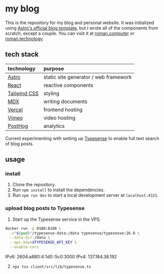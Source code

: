 # my blog

This is the repository for my blog and personal website. It was initialized using [Astro's official blog template](https://astro.build/themes/details/blog/), but I wrote all of the components from scratch, except a couple. You can visit it at [roman.computer](https://roman.computer) or [roman.technology](https://roman.technology).

## tech stack

| technology                               | purpose                               |
| :--------------------------------------- | :------------------------------------ |
| [Astro](https://astro.build/)            | static site generator / web framework |
| [React](https://reactjs.org/)            | reactive components                   |
| [Tailwind CSS](https://tailwindcss.com/) | styling                               |
| [MDX](https://mdxjs.com/)                | writing documents                     |
| [Vercel](https://vercel.com/)            | frontend hosting                      |
| [Vimeo](https://vimeo.com/)              | video hosting                         |
| [PostHog](https://posthog.com/)          | analytics                             |

Current experimenting with setting up [Typesense](https://typesense.org/) to enable full text search of blog posts.

## usage

### install

1. Clone the repository.
2. Run `npm install` to install the dependencies.
3. Run `npm run dev` to start a local development server at `localhost:4321`.

### upload blog posts to Typesense

1. Start up the Typesense service in the VPS.

```bash
docker run -p 8108:8108 \
  -v"$(pwd)"/typesense-data:/data typesense/typesense:26.0 \
  --data-dir /data \
  --api-key=$TYPESENSE_API_KEY \
  --enable-cors
```

IPv6: 2604:a880:4:1d0::5c0:3000
IPv4: 137.184.38.192

2. `npx tsx client/src/lib/typesense.ts`
